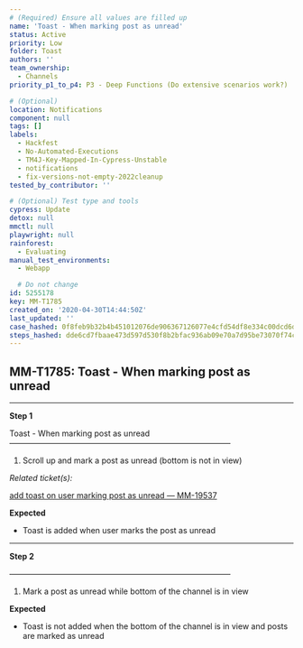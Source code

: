 ```yaml
---
# (Required) Ensure all values are filled up
name: 'Toast - When marking post as unread'
status: Active
priority: Low
folder: Toast
authors: ''
team_ownership:
  - Channels
priority_p1_to_p4: P3 - Deep Functions (Do extensive scenarios work?)

# (Optional)
location: Notifications
component: null
tags: []
labels:
  - Hackfest
  - No-Automated-Executions
  - TM4J-Key-Mapped-In-Cypress-Unstable
  - notifications
  - fix-versions-not-empty-2022cleanup
tested_by_contributor: ''

# (Optional) Test type and tools
cypress: Update
detox: null
mmctl: null
playwright: null
rainforest:
  - Evaluating
manual_test_environments:
  - Webapp

  # Do not change
id: 5255178
key: MM-T1785
created_on: '2020-04-30T14:44:50Z'
last_updated: ''
case_hashed: 0f8feb9b32b4b451012076de906367126077e4cfd54df8e334c00dcd6de952eca6d771d934eb23c3746f1b606fd41fd6
steps_hashed: dde6cd7fbaae473d597d530f8b2bfac936ab09e70a7d95be73070f74ca889fc3258b1569f001ddac8ddf1ab722ed3782
---
```


<!-- (Auto-generated) Based on frontmatter's "key" and "name" -->

## MM-T1785: Toast - When marking post as unread

---

**Step 1**

Toast - When marking post as unread\
————————————————————————————

1. Scroll up and mark a post as unread (bottom is not in view)

_Related ticket(s):_

[add toast on user marking post as unread — MM-19537](https://mattermost.atlassian.net/browse/MM-19537)

**Expected**

- Toast is added when user marks the post as unread

---

**Step 2**

————————————————————————————

1. Mark a post as unread while bottom of the channel is in view

**Expected**

- Toast is not added when the bottom of the channel is in view and posts are marked as unread
